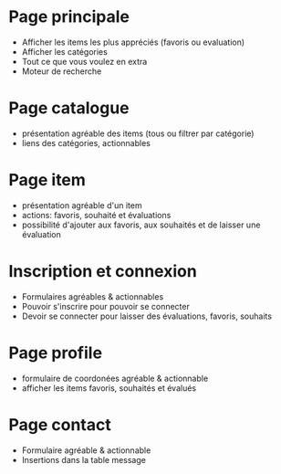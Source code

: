 # Page principale
- Afficher les items les plus appréciés (favoris ou evaluation)
- Afficher les catégories
- Tout ce que vous voulez en extra 
- Moteur de recherche

# Page catalogue
- présentation agréable des items (tous ou filtrer par catégorie)
- liens des catégories, actionnables


# Page item
- présentation agréable d'un item
- actions: favoris, souhaité et évaluations
- possibilité d'ajouter aux favoris, aux souhaités et de laisser une évaluation

# Inscription et connexion
- Formulaires agréables & actionnables
- Pouvoir s'inscrire pour pouvoir se connecter
- Devoir se connecter pour laisser des évaluations, favoris, souhaits

# Page profile
- formulaire de coordonées agréable & actionnable
- afficher les items favoris, souhaités et évalués

# Page contact
- Formulaire agréable & actionnable
- Insertions dans la table message
